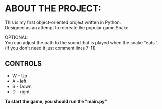 # ABOUT THE PROJECT:
This is my first object-oriented project written in Python.  
Designed as an attempt to recreate the popular game Snake.   

OPTIONAL:  
You can adjust the path to the sound that is played when the snake "eats."  
(if you don't need it just comment lines 7-11)    



## CONTROLS
* W - Up
* A - left
* S - Down
* D - right  

__To start the game, you should run the "main.py"__
